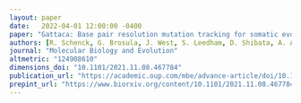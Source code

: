 ```yaml
---
layout: paper
date:   2022-04-01 12:00:00 -0400
paper: "Gattaca: Base pair resolution mutation tracking for somatic evolution studies using agent-based models"
authors: [R. Schenck, G. Brosula, J. West, S. Leedham, D. Shibata, A. Anderson]
journal: "Molecular Biology and Evolution"
altmetric: "124908610"
dimensions_doi: "10.1101/2021.11.08.467784"
publication_url: "https://academic.oup.com/mbe/advance-article/doi/10.1093/molbev/msac058/6550157"
prepint_url: "https://www.biorxiv.org/content/10.1101/2021.11.08.467784v1"
---
```

